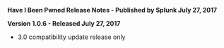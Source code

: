 **Have I Been Pwned Release Notes - Published by Splunk July 27, 2017**


**Version 1.0.6 - Released July 27, 2017**

* 3.0 compatibility update release only
